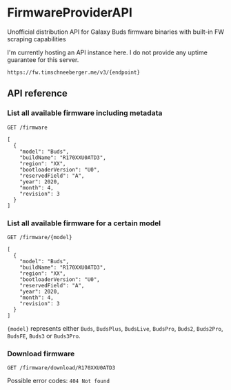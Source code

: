 # FirmwareProviderAPI
Unofficial distribution API for Galaxy Buds firmware binaries with built-in FW scraping capabilities

I'm currently hosting an API instance here. I do not provide any uptime guarantee for this server.
```
https://fw.timschneeberger.me/v3/{endpoint}
```

## API reference

### List all available firmware including metadata
```
GET /firmware
```
```
[
  {
    "model": "Buds",
    "buildName": "R170XXU0ATD3",
    "region": "XX",
    "bootloaderVersion": "U0",
    "reservedField": "A",
    "year": 2020,
    "month": 4,
    "revision": 3
  }
]
```

### List all available firmware for a certain model
```
GET /firmware/{model}
```
```
[
  {
    "model": "Buds",
    "buildName": "R170XXU0ATD3",
    "region": "XX",
    "bootloaderVersion": "U0",
    "reservedField": "A",
    "year": 2020,
    "month": 4,
    "revision": 3
  }
]
```
`{model}` represents either `Buds`, `BudsPlus`, `BudsLive`, `BudsPro`, `Buds2`, `Buds2Pro`, `BudsFE`, `Buds3` or `Buds3Pro`.

### Download firmware
```
GET /firmware/download/R170XXU0ATD3
```
Possible error codes: `404 Not found`
